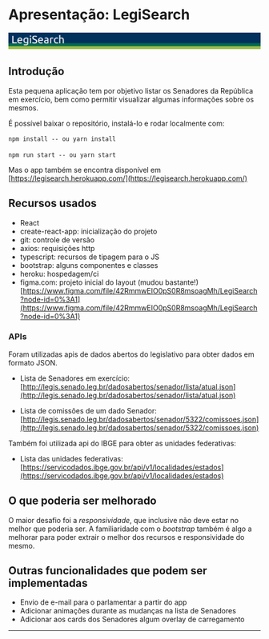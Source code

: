 # Apresentação: LegiSearch

![barra do app](/docs/bar.png)

## Introdução

Esta pequena aplicação tem por objetivo listar os Senadores 
da República em exercício, bem como permitir visualizar algumas informações sobre os mesmos.

É possível baixar o repositório, instalá-lo e rodar localmente com:

```(shell)
npm install -- ou yarn install

npm run start -- ou yarn start
```

Mas o app também se encontra disponível em [https://legisearch.herokuapp.com/](https://legisearch.herokuapp.com/)

## Recursos usados

- React
- create-react-app: inicialização do projeto
- git: controle de versão
- axios: requisições http
- typescript: recursos de tipagem para o JS
- bootstrap: alguns componentes e classes
- heroku: hospedagem/ci
- figma.com: projeto inicial do layout (mudou bastante!) [https://www.figma.com/file/42RmmwEIO0pS0R8msoagMh/LegiSearch?node-id=0%3A1](https://www.figma.com/file/42RmmwEIO0pS0R8msoagMh/LegiSearch?node-id=0%3A1)

### APIs

Foram utilizadas apis de dados abertos do legislativo para obter dados em formato JSON.

- Lista de Senadores em exercício: [http://legis.senado.leg.br/dadosabertos/senador/lista/atual.json](http://legis.senado.leg.br/dadosabertos/senador/lista/atual.json)

- Lista de comissões de um dado Senador: [http://legis.senado.leg.br/dadosabertos/senador/5322/comissoes.json](http://legis.senado.leg.br/dadosabertos/senador/5322/comissoes.json)

Também foi utilizada api do IBGE para obter as unidades federativas:

- Lista das unidades federativas: [https://servicodados.ibge.gov.br/api/v1/localidades/estados](https://servicodados.ibge.gov.br/api/v1/localidades/estados)

## O que poderia ser melhorado

O maior desafio foi a _responsividade_, que inclusive não deve estar no melhor que poderia ser. A familiaridade com o _bootstrap_ também é algo a melhorar para poder extrair o melhor dos recursos e responsividade do mesmo.

## Outras funcionalidades que podem ser implementadas

- Envio de e-mail para o parlamentar a partir do app
- Adicionar animações durante as mudanças na lista de Senadores
- Adicionar aos cards dos Senadores algum overlay de carregamento

---
